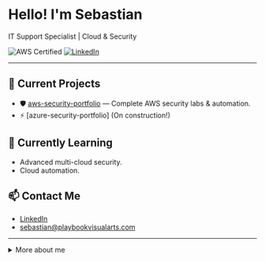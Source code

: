 # Hello! I'm Sebastian

IT Support Specialist | Cloud & Security

![AWS Certified](https://img.shields.io/badge/AWS%20Certified-Security%20Specialty-orange)
[![LinkedIn](https://img.shields.io/badge/LinkedIn-Connect-blue)](https://www.linkedin.com/in/sebastiansilc)

---

## 🔭 Current Projects
- 🛡️ [aws-security-portfolio](https://github.com/AWS-Security-Portfolio/aws-security-portfolio) — Complete AWS security labs & automation.
- ⚡ [azure-security-portfolio] (On construction!)

## 🌱 Currently Learning
- Advanced multi-cloud security.
- Cloud automation.

## 📫 Contact Me
- [LinkedIn](https://www.linkedin.com/in/sebastiansilc)
- sebastian@playbookvisualarts.com

---

<details>
<summary>More about me</summary>

Certifications:
- 🔒 CompTIA Security+
- 🖧 CompTIA Network+
- 🖥️  CompTIA A+
- ☁️ Microsoft Azure AZ 900
</details>
